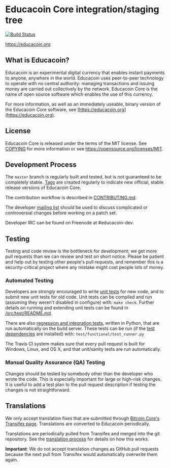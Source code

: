 Educacoin Core integration/staging tree
=====================================

[![Build Status](https://travis-ci.org/educacoin-project/educacoin.svg?branch=master)](https://travis-ci.org/educacoin-project/educacoin)

https://educacoin.org

What is Educacoin?
----------------

Educacoin is an experimental digital currency that enables instant payments to
anyone, anywhere in the world. Educacoin uses peer-to-peer technology to operate
with no central authority: managing transactions and issuing money are carried
out collectively by the network. Educacoin Core is the name of open source
software which enables the use of this currency.

For more information, as well as an immediately useable, binary version of
the Educacoin Core software, see [https://educacoin.org](https://educacoin.org).

License
-------

Educacoin Core is released under the terms of the MIT license. See [COPYING](COPYING) for more
information or see https://opensource.org/licenses/MIT.

Development Process
-------------------

The `master` branch is regularly built and tested, but is not guaranteed to be
completely stable. [Tags](https://github.com/educacoin-project/educacoin/tags) are created
regularly to indicate new official, stable release versions of Educacoin Core.

The contribution workflow is described in [CONTRIBUTING.md](CONTRIBUTING.md).

The developer [mailing list](https://groups.google.com/forum/#!forum/educacoin-dev)
should be used to discuss complicated or controversial changes before working
on a patch set.

Developer IRC can be found on Freenode at #educacoin-dev.

Testing
-------

Testing and code review is the bottleneck for development; we get more pull
requests than we can review and test on short notice. Please be patient and help out by testing
other people's pull requests, and remember this is a security-critical project where any mistake might cost people
lots of money.

### Automated Testing

Developers are strongly encouraged to write [unit tests](src/test/README.md) for new code, and to
submit new unit tests for old code. Unit tests can be compiled and run
(assuming they weren't disabled in configure) with: `make check`. Further details on running
and extending unit tests can be found in [/src/test/README.md](/src/test/README.md).

There are also [regression and integration tests](/test), written
in Python, that are run automatically on the build server.
These tests can be run (if the [test dependencies](/test) are installed) with: `test/functional/test_runner.py`

The Travis CI system makes sure that every pull request is built for Windows, Linux, and OS X, and that unit/sanity tests are run automatically.

### Manual Quality Assurance (QA) Testing

Changes should be tested by somebody other than the developer who wrote the
code. This is especially important for large or high-risk changes. It is useful
to add a test plan to the pull request description if testing the changes is
not straightforward.

Translations
------------

We only accept translation fixes that are submitted through [Bitcoin Core's Transifex page](https://www.transifex.com/projects/p/bitcoin/).
Translations are converted to Educacoin periodically.

Translations are periodically pulled from Transifex and merged into the git repository. See the
[translation process](doc/translation_process.md) for details on how this works.

**Important**: We do not accept translation changes as GitHub pull requests because the next
pull from Transifex would automatically overwrite them again.
